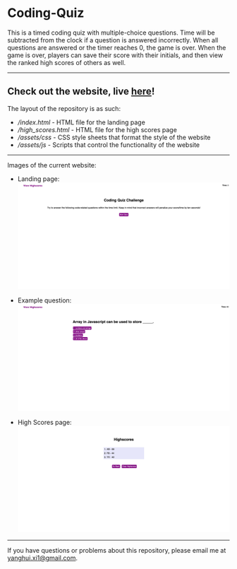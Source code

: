 # Coding-Quiz

This is a timed coding quiz with multiple-choice questions. Time will be subtracted from the clock if a question is answered incorrectly. When all questions are answered or the timer reaches 0, the game is over. When the game is over, players can save their score with their initials, and then view the ranked high scores of others as well.

---

## Check out the website, live [here](https://yanghuixi1.github.io/coding-quiz/)!

The layout of the repository is as such:

- _/index.html_ - HTML file for the landing page
- _/high_scores.html_ - HTML file for the high scores page
- _/assets/css_ - CSS style sheets that format the style of the website
- _/assets/js_ - Scripts that control the functionality of the website

---

Images of the current website:

- Landing page:
  ![Landing page](/assets/images/landing_page.png)

- Example question:
  ![Example question](/assets/images/question_page.png)

- High Scores page:
  ![High Scores page](/assets/images/high_scores_page.png)

---

If you have questions or problems about this repository, please email me at yanghui.xi1@gmail.com.
